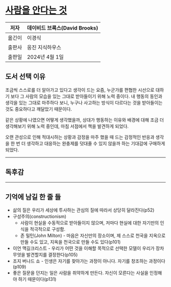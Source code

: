 # [사람을 안다는 것](https://product.kyobobook.co.kr/detail/S000212798435)

| 저자   | 데이비드 브룩스(David Brooks) |
| ---- | ---------------------- |
| 옮긴이  | 이경식                    |
| 출판사  | 웅진 지식하우스               |
| 출판일  | 2024년 4월 1일            |

## 도서 선택 이유

조금씩 스스로를 더 알아가고 있다고 생각이 드는 요즘, 누군가를 편협한 시선으로 대하기 보다 그 사람의 모습을 있는 그대로 받아들이기 위해 노력 중이다. 내 행동의 동인과 생각을 있는 그대로 마주하다 보니, 누구나 사고하는 방식이 다르다는 것을 받아들이는 것도 중요하다고 깨달았기 때문이다.

같은 상황에 나였으면 어떻게 생각했을까, 상대가 행동하는 이유와 배경에 대해 조금 더 생각해보기 위해 노력 중인데, 마침 서점에서 책을 발견하게 되었다. 

오랜 관성으로 인해 적대시하는 상황과 감정을 마주 했을 때 드는 감정적인 반응과 생각을 한 번 더 생각하고 대응하는 완충제를 덧대줄 수 있지 않을까 하는 기대감에 구매하게 되었다.

---

## 독후감


---

## 기억에 남길 한 줄 들

- 삶의 질은 우리가 세상에 투사하는 관심의 질에 따라서 상당히 달라진다(p52)
- 구성주의(constructionism)
	- 사람이 현실을 수동적으로 받아들이지 않으며, 저마다 현실에 대한 자기만의 인식을 적극적으로 구성함.
	- 존 밀턴(John Milton) - 마음은 자신만의 장소이며, 제 스스로 천국을 지옥으로 만들 수도 있고, 지옥을 천국으로 만들 수도 있다(p101)
- 이언 맥길크리스트 - 우리가 어떤 것을 이해할 목적으로 선택한 모델이 우리가 장차 무엇을 발견할지를 결정한다(p105)
- 조지 버나드 쇼 - 인생은 자기를 찾아가는 과정이 아니다. 자기를 창조하는 과정이다(p109)
- 좋은 질문을 던지는 일은 사람을 취약하게 만든다. 자신이 모른다는 사실을 인정해야 하기 때문이다(p131)

